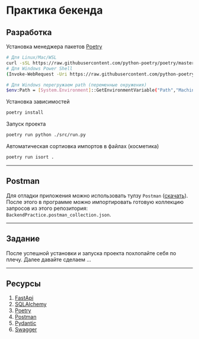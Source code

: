 # Практика бекенда

## Разработка

Установка менеджера пакетов [Poetry](https://python-poetry.org)

```sh
# Для Linux/Mac/WSL
curl -sSL https://raw.githubusercontent.com/python-poetry/poetry/master/get-poetry.py | python -
# Для Windows Power Shell
(Invoke-WebRequest -Uri https://raw.githubusercontent.com/python-poetry/poetry/master/get-poetry.py -UseBasicParsing).Content | python -

# Для Windows перегружаем path (переменные окружения)
$env:Path = [System.Environment]::GetEnvironmentVariable("Path","Machine") + ";" + [System.Environment]::GetEnvironmentVariable("Path","User") 
```

Установка зависимостей

```sh
poetry install
```

Запуск проекта

```sh
poetry run python ./src/run.py
```

Автоматическая сортиовка импортов в файлах (косметика)

```sh
poetry run isort .
```

---

## Postman

Для отладки приложения можно использовать тулзу `Postman` ([скачать](https://www.postman.com/downloads/)).
После этого в программе можно импортировать готовую коллекцию запросов из этого репозитория: `BackendPractice.postman_collection.json`.

---

## Задание

После успешной установки и запуска проекта похлопайте себя по плечу.
Далее давайте сделаем ...

---

## Ресурсы

1. [FastApi](https://fastapi.tiangolo.com)
1. [SQLAlchemy](https://docs.sqlalchemy.org)
1. [Poetry](https://python-poetry.org)
1. [Postman](https://learning.postman.com)
1. [Pydantic](https://pydantic-docs.helpmanual.io)
1. [Swagger](https://swagger.io)

